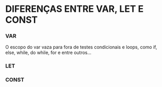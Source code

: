 # DIFERENÇAS ENTRE VAR, LET E CONST

### VAR

O escopo do var vaza para fora de testes condicionais e loops, como if, else, while, do while, for e entre outros...

### LET

### CONST

